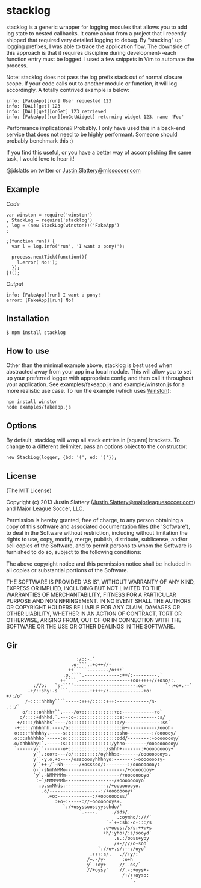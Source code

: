 # stacklog

stacklog is a generic wrapper for logging modules that allows you to add 
log state to nested callbacks. It came about from a project that I recently 
shipped that required very detailed logging to debug. By "stacking" up 
logging prefixes, I was able to trace the application flow. The downside of this
approach is that it requires discipline during development--each function entry
must be logged. I used a few snippets in Vim to automate the process.

Note: stacklog does not pass the log prefix stack out of normal closure scope. 
If your code calls out to another module or function, it will log accordingly. 
A totally contrived example is below:

    info: [FakeApp][run] User requested 123
    info: [DAL][get] 123
    info: [DAL][get][onGet] 123 retrieved
    info: [FakeApp][run][onGetWidget] returning widget 123, name 'Foo' 

Performance implications? Probably. I only have used this in a back-end service
that does not need to be highly performant. Someone should probably benchmark 
this :)

If you find this useful, or you have a better way of accomplishing the same 
task, I would love to hear it! 

@jdslatts on twitter or Justin.Slattery@mlssoccer.com

## Example

_Code_

    var winston = require('winston')
    , StackLog = require('stacklog')
    , log = (new StackLog(winston))('FakeApp')
    ;

    ;(function run() {
      var l = log.info('run', 'I want a pony!');

      process.nextTick(function(){
        l.error('No!');
      });
    })();

_Output_

    info: [FakeApp][run] I want a pony!
    error: [FakeApp][run] No!

## Installation

    $ npm install stacklog

## How to use

Other than the minimal example above, stacklog is best used when abstracted 
away from your app in a local module. This will allow you to set up your 
preferred logger with appropriate config and then call it throughout your
application. See examples/fakeapp.js and example/winston.js for a more
realistic use case. To run the example (which uses [Winston](https://github.com/flatiron/winston)):

    npm install winston
    node examples/fakeapp.js

## Options

By default, stacklog will wrap all stack entries in \[square\] brackets. 
To change to a different delimiter, pass an options object to the constructor:

    new StackLog(logger, {bd: '(', ed: ')'});

## License 

(The MIT License)

Copyright (c) 2013 Justin Slattery (Justin.Slattery@majorleaguesoccer.com) and 
Major League Soccer, LLC.

Permission is hereby granted, free of charge, to any person obtaining
a copy of this software and associated documentation files (the
'Software'), to deal in the Software without restriction, including
without limitation the rights to use, copy, modify, merge, publish,
distribute, sublicense, and/or sell copies of the Software, and to
permit persons to whom the Software is furnished to do so, subject to
the following conditions:

The above copyright notice and this permission notice shall be
included in all copies or substantial portions of the Software.

THE SOFTWARE IS PROVIDED 'AS IS', WITHOUT WARRANTY OF ANY KIND,
EXPRESS OR IMPLIED, INCLUDING BUT NOT LIMITED TO THE WARRANTIES OF
MERCHANTABILITY, FITNESS FOR A PARTICULAR PURPOSE AND NONINFRINGEMENT.
IN NO EVENT SHALL THE AUTHORS OR COPYRIGHT HOLDERS BE LIABLE FOR ANY
CLAIM, DAMAGES OR OTHER LIABILITY, WHETHER IN AN ACTION OF CONTRACT,
TORT OR OTHERWISE, ARISING FROM, OUT OF OR IN CONNECTION WITH THE
SOFTWARE OR THE USE OR OTHER DEALINGS IN THE SOFTWARE.


## Gir
                              :/::-.`                                        
                            .o-```.:+o++//-                                  
                           ++`````--------/o++:`                             
                         .o.````.-------------:++/:---------.`               
                        ++````.-------------------+oo+++++//+oso/:.          
              ://o:   `s-````-----------------------:oo-       `-:+o+.--`    
            -+/::shy:-s````.-------:++++/:-------------+o:           +/:/o`  
           /+::::hhhhy````-----:+++/:::::+++:------------/s-          .::/`  
          o/::::ohhhh+``.----/o+::::::::::::+o:------------+o`               
         o/::::+dhhhd.`.---:o+::::::::::::::::s:------------:s/              
        +/::::/hhhhhs`----/o::::::::::::::::::/y-------------:ss`            
       -+::::/hhhhhh.----/o::::::::::::::::::::m+-----------/oooh-           
       o::::+hhhhhy.-----s::::::::::::::::::::sho---------:/oooooy/          
      .o:::shhhhho`-----:o:::::::::::::::::::odd/--------:+oooooooy/         
      .o/ohhhhhy:`.-----:s:::::::::::::::::/yhho--------/oooooooooy/         
       `------y-``-------o+::::::::::::::/shhh+-------:+ooooooooy+`          
              y``.:oo+:---/o/:::::::::/oyhhhs:-------/ooooooooys.            
              y``-y.o.+o----/ossooosyhhhhyo:-------:+ooooooosy-              
              y``++-/`-Nh------/+osssoo/:--------:/ooooooooy:                
              o-`-sNmhNMMo----------------------/+oooooooy+                  
              `y`.-NMMMMMm--------------------/+oooooooyo`                   
               :+`/MMMMMMh------------------/+oooooooyo`                     
                :o.smNNds:---------------:/+oooooooyo.                       
                 .o/-------------------:/+oooooooy+`                         
                   .+o:-------------:/+oooooooss/`                           
                      :+o+:-----://+oooooooys+.                              
                         `:/+osyssoossyysohdo/`                              
                               `.----.`    ./sds/.                           
                                             .:oymho/:///`                   
                                         `-`+-:sh:-o-:::/s                   
                                        .o+ooos:/s/s:++:+s                   
                                        +h/:yho+/:s/sooyd`                   
                                            .s.:/ooss+yoy                    
                                            /+-////o+soh`                    
                                      `://o+.s/:--:/oyo`                     
                                   .+++:s/.   .//+y/:`                       
                                  /+.-/y-      :o+h                          
                                  y`-:oy+     //--os/`                       
                                  //+oysy`    //.-:+oys+-                    
                                               /+/++oyso:                    
                                                  `.`                        
                                                            

